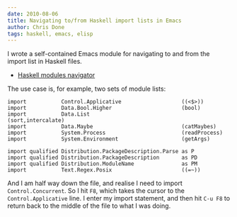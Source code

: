 ```yaml
---
date: 2010-08-06
title: Navigating to/from Haskell import lists in Emacs
author: Chris Done
tags: haskell, emacs, elisp
---
```


I wrote a self-contained Emacs module for navigating to and from
the import list in Haskell files.

* [Haskell modules navigator](http://gist.github.com/511240)

The use case is, for example, two sets of module lists:

    import           Control.Applicative                   ((<$>))
    import           Data.Bool.Higher                      (bool)
    import           Data.List                             (sort,intercalate)
    import           Data.Maybe                            (catMaybes)
    import           System.Process                        (readProcess)
    import           System.Environment                    (getArgs)

    import qualified Distribution.PackageDescription.Parse as P
    import qualified Distribution.PackageDescription       as PD
    import qualified Distribution.ModuleName               as PM
    import           Text.Regex.Posix                      ((=~))

And I am half way down the file, and realise I need to import
`Control.Concurrent`. So I hit `F8`, which takes the cursor to the
`Control.Applicative` line. I enter my import statement, and then
hit `C-u F8` to return back to the middle of the file to what I was
doing.
